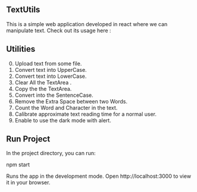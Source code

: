 TextUtils
---------------------------------------------------------------------------------------------------------
This is a simple web application developed in react where we can manipulate text.
Check out its usage here :

Utilities
---------------------------------------------------------------------------------------------------------
0. Upload text from some file.
1. Convert text into UpperCase.
2. Convert text into LowerCase.
3. Clear All the TextArea .
4. Copy the the TextArea.
5. Convert into the SentenceCase.
6. Remove the Extra Space between two Words.
7. Count the Word and Character in the text.
8. Calibrate approximate text reading time for a normal user.
9. Enable to use the dark mode with alert.

Run Project
----------------------------------------------------------------------------------------------------------
In the project directory, you can run:

npm start

Runs the app in the development mode.
Open http://localhost:3000 to view it in your browser.
